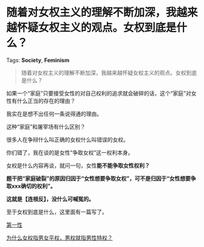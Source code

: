# 随着对女权主义的理解不断加深，我越来越怀疑女权主义的观点。女权到底是什么？

Tags: **Society**, **Feminism**

> 随着对女权主义的理解不断加深，我越来越怀疑女权主义的观点。女权到底是什么？

如果一个“家庭”只要接受女性的对自己权利的追求就会破碎的话，这个“家庭”对女性有什么正当的存在的理由？

我实在是想不出任何一条说得通的理由。

这种“家庭”和屠宰场有什么区别？

很多人在争辩什么叫正确的女权什么叫错误的女权。

你们错了，我在谈的是女性“争取女权”这一权利本身。

女权是什么内容再谈，就问一句，女性**能不能争取女性权利？**

**题干把“家庭破裂”的原因归因于“女性想要争取女权”，可不是归因于“女性想要争取xxx确切的权利”。**

**这就是【连根反】，没什么可喊冤的。**

至于女权到底是什么，这里面有一篇写了。

[第一性](https://zhihu.com/collection/369876193)  


[为什么女权指男女平权，男权就指男性特权？](https://www.zhihu.com/question/298105587/answer/509627202)

